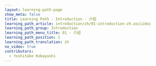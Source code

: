 ```yaml
---
layout: learning-path-page
show_meta: false
title: Learning Path - Introduction - 介绍
learning_path_article: introduction/zh/01-introduction-zh.asciidoc
learning_path_group: Introduction
learning_path_menu_title: 01 - 介绍
learning_path_position: 1
learning_path_translation: zh
no_video: true
contributors:
  - Yoshitake Kobayashi
---
```

<!--- This file autogenerated from https://github.com/InnerSourceCommons/InnerSourceLearningPath/blob/master/scripts/generate_learning_path_markdown.js -->